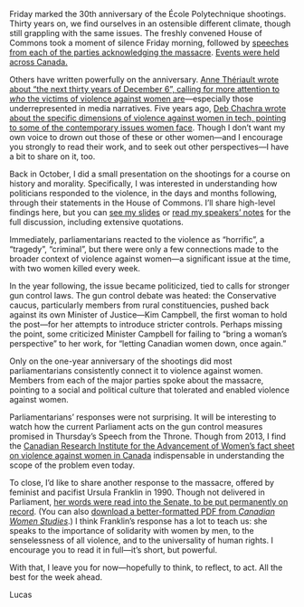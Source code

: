 Friday marked the 30th anniversary of the École Polytechnique shootings. Thirty years on, we find ourselves in an ostensible different climate, though still grappling with the same issues. The freshly convened House of Commons took a moment of silence Friday morning, followed by [speeches from each of the parties acknowledging the massacre](https://www.ourcommons.ca/DocumentViewer/en/43-1/house/sitting-2/hansard#sob10724728). [Events were held across Canada.](https://www.cbc.ca/news/canada/montreal/ecole-polytechnique-canada-montreal-ceremony-1.5378847)

Others have written powerfully on the anniversary. [Anne Thériault wrote about “the next thirty years of December 6”, calling for more attention to _who_ the victims of violence against women are](https://www.flare.com/news/ecole-polytechnique-victims/)—especially those underrepresented in media narratives. Five years ago, [Deb Chachra wrote about the specific dimensions of violence against women in tech, pointing to some of the contemporary issues women face](https://tinyletter.com/metafoundry/letters/metafoundry-17-twenty-five-years-later). Though I don’t want my own voice to drown out those of these or other women—and I encourage you strongly to read their work, and to seek out other perspectives—I have a bit to share on it, too.

Back in October, I did a small presentation on the shootings for a course on history and morality. Specifically, I was interested in understanding how politicians responded to the violence, in the days and months following, through their statements in the House of Commons. I’ll share high-level findings here, but you can [see my slides](https://drive.google.com/file/d/1H7JT2iueLbJnrp22VXTdwzB7qXIrGxwV/view) or [read my speakers’ notes](https://drive.google.com/file/d/19zCFpSILXKnltAdI4v5e0k0Rv4TtmK5O/view) for the full discussion, including extensive quotations.

Immediately, parliamentarians reacted to the violence as “horrific”, a “tragedy”, “criminal”, but there were only a few connections made to the broader context of violence against women—a significant issue at the time, with two women killed every week.

In the year following, the issue became politicized, tied to calls for stronger gun control laws. The gun control debate was heated: the Conservative caucus, particularly members from rural constituencies, pushed back against its own Minister of Justice—Kim Campbell, the first woman to hold the post—for her attempts to introduce stricter controls. Perhaps missing the point, some criticized Minister Campbell for failing to “bring a woman’s perspective” to her work, for “letting Canadian women down, once again.”

Only on the one-year anniversary of the shootings did most parliamentarians consistently connect it to violence against women. Members from each of the major parties spoke about the massacre, pointing to a social and political culture that tolerated and enabled violence against women.

Parliamentarians’ responses were not surprising. It will be interesting to watch how the current Parliament acts on the gun control measures promised in Thursday’s Speech from the Throne. Though from 2013, I find the [Canadian Research Institute for the Advancement of Women’s fact sheet on violence against women in Canada](https://www.criaw-icref.ca/en/product/violence-against-women-in-canada) indispensable in understanding the scope of the problem even today.

To close, I’d like to share another response to the massacre, offered by feminist and pacifist Ursula Franklin in 1990. Though not delivered in Parliament, [her words were read into the Senate, to be put permanently on record](http://parl.canadiana.ca/view/oop.debates_SOC3402_02/256?r=0&s=3). (You can also [download a better-formatted PDF from _Canadian Women Studies_](https://cws.journals.yorku.ca/index.php/cws/article/download/10641/9730).) I think Franklin’s response has a lot to teach us: she speaks to the importance of solidarity with women by men, to the senselessness of all violence, and to the universality of human rights. I encourage you to read it in full—it’s short, but powerful.

With that, I leave you for now—hopefully to think, to reflect, to act. All the best for the week ahead.

Lucas